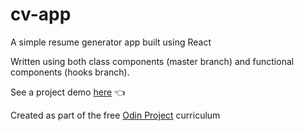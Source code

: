 # cv-app

A simple resume generator app built using React

Written using both class components (master branch) and functional components (hooks branch).

See a project demo [here](https://dwgrossberg.github.io/cv-app/) :point_left:

Created as part of the free [Odin Project](https://www.theodinproject.com) curriculum
